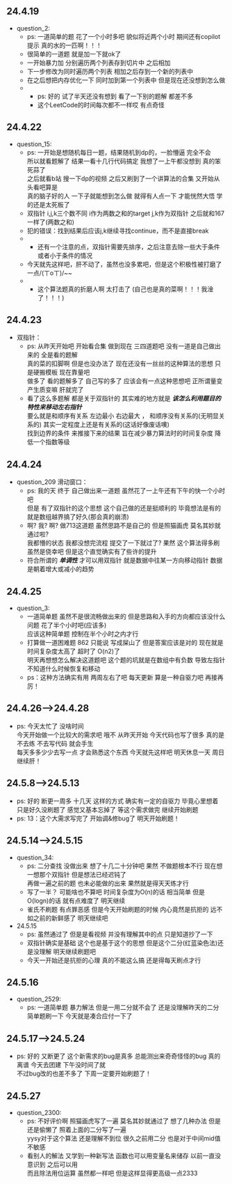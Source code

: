 ## 24.4.19

- question_2:
  - ps: 一道简单的题 花了一个小时多吧 貌似将近两个小时 期间还有copilot提示 真的水的一匹啊！！！
  - 很简单的一道题 就是加一下就ok了 
  - 一开始暴力加 分别遍历两个列表存到切片中 之后相加 
  - 下一步修改为同时遍历两个列表 相加之后存到一个新的列表中
  - 在之后想把内存优化一下 同时加到第一个列表中 但是现在还没想到怎么做 
  - - ps: 好的 试了半天还没有想到 看了一下别的题解 都差不多 
    - 这个LeetCode的时间每次都不一样哎 有点奇怪

## 24.4.22

- question_15:
  - ps: 一开始是想随机每日一题，结果随机到dp的，一脸懵逼 完全不会  
    所以就看题解了 结果一看十几行代码搞定 我想了一上午都没想到 真的笨死蒜了  
    之后就看b站 搜一下dp的视频 之后又刷到了一个讲算法的合集 又开始从头看吧算是  
    真的脑子好的人 一下子就能想到怎么做 就得有人点一下 才能恍然大悟 学的还是太死板了
  - 双指针 i,j,k三个数不同 i作为两数之和的target j,k作为双指针 之后就和167一样了(两数之和)
  - 犯的错误：找到结果后应该j,k继续寻找continue，而不是直接break
  - - 还有一个注意的点，双指针需要先排序，之后注意去除一些大于条件或者小于条件的情况
  - 今天就先这样吧，肝不动了，虽然也没多累吧，但是这个积极性被打磨了一点/(ㄒoㄒ)/~~
  - - 这个算法题真的折磨人啊 太打击了 (自己也是真的菜啊！！！我淦了！！！)

## 24.4.23

- 双指针：
  - ps: 从昨天开始吧 开始看合集 做到现在 三四道题吧 没有一道是自己做出来的 全是看的题解  
    真的菜的扣脚啊 但是也没办法了 现在还没有一丝丝的这种算法的思想 只是硬搬模板 现在靠量吧  
    做多了 看的题解多了 自己写的多了 应该会有一点这种思想吧 正所谓量变产生质变嘛 肝就完了
  - 看了这么多题解 都是关于双指针的 其实难的地方就是 _**该怎么利用题目的特性来移动左右指针**_  
    要么就是和顺序有关系 左边最小 右边最大 ， 和顺序没有关系的(无明显关系的) 其实一定程度上还是有关系的(这话好像废话噢)  
    找到边界的条件 来推接下来的结果 旨在减少暴力算法时的时间复杂度 降低一个指数等级

## 24.4.24

- question_209 滑动窗口：
  - ps: 我的天 终于 自己做出来一道题 虽然花了一上午还有下午的快一个小时吧  
    但是 有了双指针的这个思想 这个自己做的还是挺顺利的 毕竟想法是有的 就是数组越界搞了好久(那会真的崩溃)
  - 啊? 我? 啊? 做713这道题 虽然思路不是自己的 但是照猫画虎 莫名其妙就通过啦?  
    我都懵的状态 我都没想完流程 提交了一下就过了? 果然 这个算法得多刷 虽然是侥幸吧 但是这个直觉确实有了些许的提升
  - 符合所谓的 _**单调性**_ 才可以用双指针 就是数据中往某一方向移动指针 数据是朝着增大或减小的趋势

## 24.4.25

- question_3:
  - 一道简单题 虽然不是很流畅做出来的 但是思路和入手的方向都应该没什么问题 花了半个小时吧(应该多)  
    应该这种简单题 控制在半个小时之内才行
  - 打算做一道困难题 862 只能说 写成屎山了 但是答案应该是对的 现在就是时间复杂度太高了 超时了 O(n2)了  
    明天再想想怎么解决这道题吧 这个题的坑就是在数组中有负数 导致左指针不知道什么时候恢复和移动
  - ps：这种方法确实有用 两周左右了吧 每天更新 算是一种自驱力吧 再接再厉！

## 24.4.26-->24.4.28

- ps: 今天太忙了 没啥时间  
  今天开始做一个比较大的需求吧 哦不 从昨天开始 今天代码也写了很多 真的是不去练 不去写代码 就会手生  
  每天多多少少去写一点 才会熟悉这个东西 今天就先这样吧 明天休息一天 周日继续肝！

## 24.5.8-->24.5.13

- ps: 好的 断更一周多 十几天 这样的方式 确实有一定的自驱力 毕竟心里想着  
  只是好久没刷题了 感觉又基本忘掉了 等这个需求做完 继续开始刷题
- ps: 13：这个大需求写完了 开始调&修bug了 明天开始刷题！

## 24.5.14-->24.5.15

- question_34:
  - ps: 二分查找 没做出来 想了十几二十分钟吧 果然 不做题根本不行 现在想一想那个双指针 但是想法已经迟钝了  
    再做一遍之前的题 也未必能做的出来 果然就是得天天练才行 
  - 写了一半？ 可能啥也不算吧 时间复杂度为O(n)的话 相当简单 但是O(logn)的话 就有点难度了 明天继续
  - 雀氏不刷题 有点罪恶感 但是今天开始刷题的时候 内心竟然是抗拒的 远不如之前的新鲜感了 明天继续吧
- 24.5.15
  - ps: 虽然通过了 但是是看视频 并没有理解其中的点 只是知道抄了一下
  - 双指针确实是基础 这个也是基于这个的思想 但是这个二分(红蓝染色法)还是没理解 明天继续刷题吧
  - 今天一开始还是抗拒的心理 真的不能这么搞 还是得每天刷点才行

## 24.5.16

- question_2529:
  - ps: 一道简单题 暴力解法 但是一用二分就不会了 还是没理解昨天的二分 简单题刷一下 今天就是凑合应付一下了

## 24.5.17-->24.5.24

- ps: 好的 又断更了 这个新需求的bug是真多 总能测出来奇奇怪怪的bug 真的离谱 今天去团建 下午没时间了就  
  不过bug改的也差不多了 下周一定要开始刷题了！

## 24.5.27

- question_2300:
  - ps: 不好评价啊 照猫画虎写了一遍 莫名其妙就通过了 想了几种办法 但是还是偷懒了 照着上面的二分写了一遍  
    yysy对于这个算法 还是理解不到位 很久之前用二分 也是对于中间mid值不敏感
  - 看别人的解法 又学到一种新写法 函数也可以用变量名来储存 以前一直没意识到 之后可以用  
    而且除法用位运算 虽然都一样吧 但是这样显得更高级一点2333
